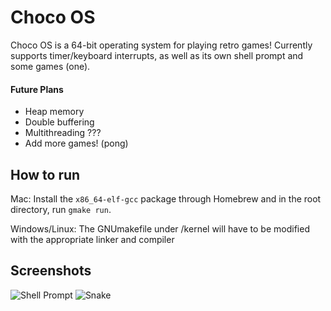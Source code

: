 # Choco OS

Choco OS is a 64-bit operating system for playing retro games! Currently supports timer/keyboard interrupts, as well as its own shell prompt and some games (one).

#### Future Plans

- Heap memory
- Double buffering
- Multithreading ???
- Add more games! (pong)



## How to run
Mac: Install the `x86_64-elf-gcc` package through Homebrew and in the root directory, run `gmake run`.

Windows/Linux: The GNUmakefile under /kernel will have to be modified with the appropriate linker and compiler

## Screenshots
![Shell Prompt](https://github.com/inkitori/choco-os/assets/52297896/e334bb77-5e23-45cb-9864-fb299064e27c "Shell Prompt")
![Snake](https://github.com/inkitori/choco-os/assets/52297896/a19c4a7b-0c7e-4265-b0c4-794128d6861d "Snake")
